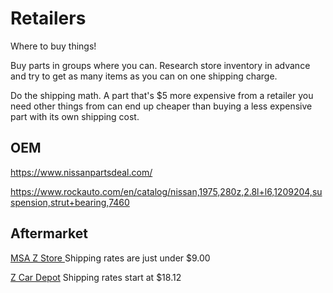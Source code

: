 # Retailers

Where to buy things!

Buy parts in groups where you can. Research store inventory in advance and try to get as many items as you can on one shipping charge.

Do the shipping math. A part that's $5 more expensive from a retailer you need other things from can end up cheaper than buying a less expensive part with its own shipping cost.

## OEM

https://www.nissanpartsdeal.com/

https://www.rockauto.com/en/catalog/nissan,1975,280z,2.8l+l6,1209204,suspension,strut+bearing,7460

## Aftermarket

[MSA Z Store ](https://www.thezstore.com)
Shipping rates are just under $9.00

[Z Car Depot](https://zcardepot.com/)
Shipping rates start at $18.12